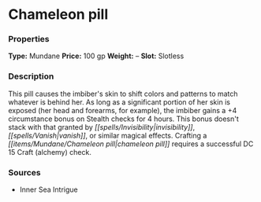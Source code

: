 ﻿---
Title: "Chameleon pill"
Type: "Mundane"
Price: "100 gp"
Weight: "–"
Slot: "Slotless"
Description: |
  "This pill causes the imbiber's skin to shift colors and patterns to match whatever is behind her. As long as a significant portion of her skin is exposed (her head and forearms, for example), the imbiber gains a +4 circumstance bonus on Stealth checks for 4 hours. This bonus doesn't stack with that granted by _invisibility_, _vanish_, or similar magical effects. Crafting a chameleon pill requires a successful DC 15 Craft (alchemy) check."
Sources: "['Inner Sea Intrigue']"
---

# Chameleon pill

### Properties

**Type:** Mundane **Price:** 100 gp **Weight:** – **Slot:** Slotless

### Description

This pill causes the imbiber's skin to shift colors and patterns to match whatever is behind her. As long as a significant portion of her skin is exposed (her head and forearms, for example), the imbiber gains a +4 circumstance bonus on Stealth checks for 4 hours. This bonus doesn't stack with that granted by _[[spells/Invisibility|invisibility]]_, _[[spells/Vanish|vanish]]_, or similar magical effects. Crafting a _[[items/Mundane/Chameleon pill|chameleon pill]]_ requires a successful DC 15 Craft (alchemy) check.

### Sources

* Inner Sea Intrigue